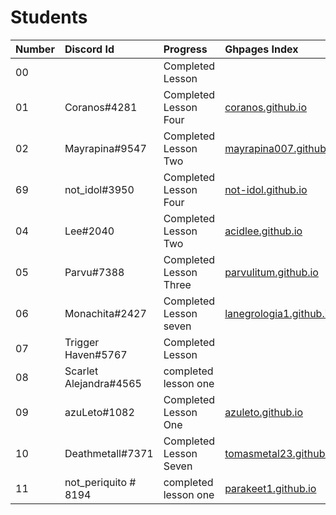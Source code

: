 # Students

| Number | Discord Id            | Progress               | Ghpages Index            |
|:------ |:--------------------- |:---------------------- |:------------------------ |
| 00     |                       | Completed Lesson       |                          |
| 01     | Coranos#4281          | Completed Lesson Four  |[coranos.github.io]       |
| 02     | Mayrapina#9547        | Completed Lesson Two   |[mayrapina007.github.io]  |
| 69     | not_idol#3950         | Completed Lesson Four  |[not-idol.github.io]      |
| 04     | Lee#2040              | Completed Lesson Two   |[acidlee.github.io]       |
| 05     | Parvu#7388            | Completed Lesson Three |[parvulitum.github.io]    |
| 06     | Monachita#2427        | Completed Lesson seven |[lanegrologia1.github.io] |
| 07     | Trigger Haven#5767    | Completed Lesson       |                          |
| 08     | Scarlet Alejandra#4565| completed lesson one   |
| 09     | azuLeto#1082          | Completed Lesson One   |[azuleto.github.io]       |
| 10     | Deathmetall#7371      | Completed Lesson Seven |[tomasmetal23.github.io]  |
| 11 | not_periquito # 8194 | completed lesson one | [parakeet1.github.io]   |

[coranos.github.io]: https://coranos.github.io/
[mayrapina007.github.io]: https://mayrapina007.github.io/
[not-idol.github.io]: https://not-idol.github.io/
[acidlee.github.io]: https://acidlee.github.io/
[parvulitum.github.io]: https://Parvulitum.github.io/
[lanegrologia1.github.io]: https://lanegrologia1.github.io/
[tomasmetal23.github.io]: https://tomasmetal23.github.io/
[azuleto.github.io]: https://azuleto.github.io
[parakeet1.github.io]: https://github.com/parakeet1/ 
